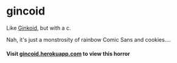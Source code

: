 # gincoid
Like [Ginkoid](https://github.com/ginkoid), but with a c.

Nah, it's just a monstrosity of rainbow Comic Sans and cookies....

#### Visit [gin*c*oid.herokuapp.com](https://gincoid.herokuapp.com) to view this horror
